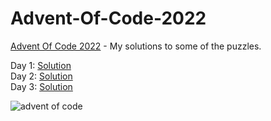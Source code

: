 # Advent-Of-Code-2022

[Advent Of Code 2022](https://adventofcode.com/2022) - My solutions to some of the puzzles.

Day 1: [Solution](https://github.com/Apostolos172/Advent-Of-Code-2022/blob/master/src/day1/App.java)
<br>
Day 2: [Solution](https://github.com/Apostolos172/Advent-Of-Code-2022/blob/master/src/day2/App.java)
<br>
Day 3: [Solution](https://github.com/Apostolos172/Advent-Of-Code-2022/blob/master/src/day3/App.java)
<br>

![advent of code](https://github.com/zero-to-mastery/Advent-of-Code-2022/raw/main/advent.png)

